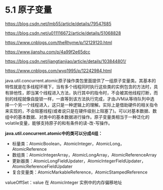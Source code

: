 # 5.1 原子变量

https://blog.csdn.net/lmb55/article/details/79547685

https://blog.csdn.net/u011116672/article/details/51068828

https://www.cnblogs.com/theRhyme/p/12129120.html

https://www.jianshu.com/p/4a99f2e65dcc

https://blog.csdn.net/jiangtianjiao/article/details/103844801/

https://www.cnblogs.com/wyq1995/p/12242984.html

java.util.concurrent.atomic原子操作类包里面提供了一组原子变量类。其基本的特性就是在多线程环境下，当有多个线程同时执行这些类的实例包含的方法时，具有排他性，即当某个线程进入方法，执行其中的指令时，不会被其他线程打断，而别的线程就像自旋锁一样，一直等到该方法执行完成，才由JVM从等待队列中选择一个另一个线程进入，这只是一种逻辑上的理解。实际上是借助硬件的相关指令来实现的，不会阻塞线程(或者说只是在硬件级别上阻塞了)。可以对基本数据、数组中的基本数据、对类中的基本数据进行操作。原子变量类相当于一种泛化的volatile变量，能够支持原子的和有条件的读-改-写操作。

**java.util.concurrent.atomic中的类可以分成4组：**

- 标量类：AtomicBoolean，AtomicInteger，AtomicLong，AtomicReference
- 数组类：AtomicIntegerArray，AtomicLongArray，AtomicReferenceArray
- 更新器类：AtomicLongFieldUpdater，AtomicIntegerFieldUpdater，AtomicReferenceFieldUpdater
- 复合变量类：AtomicMarkableReference，AtomicStampedReference
  

valueOffSet：value 在 AtomicInteger 实例中的内存偏移地址
